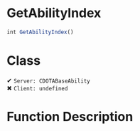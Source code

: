 # GetAbilityIndex
```js
int GetAbilityIndex()
```
# Class
✔ `Server: CDOTABaseAbility`  
✖ `Client: undefined`  

# Function Description

